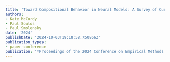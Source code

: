 ```yaml
---
title: 'Toward Compositional Behavior in Neural Models: A Survey of Current Views'
authors:
- Kate McCurdy
- Paul Soulos
- Paul Smolensky
date: '2024'
publishDate: '2024-10-03T19:18:58.750866Z'
publication_types:
- paper-conference
publication: '*Proceedings of the 2024 Conference on Empirical Methods in Natural Language Processing (EMNLP 2024)*'
---
```


